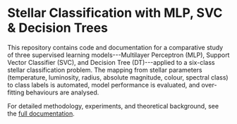 # Stellar Classification with MLP, SVC & Decision Trees

This repository contains code and documentation for a comparative study of three supervised learning models---Multilayer Perceptron (MLP), Support Vector Classifier (SVC), and Decision Tree (DT)---applied to a six-class stellar classification problem. The mapping from stellar parameters (temperature, luminosity, radius, absolute magnitude, colour, spectral class) to class labels is automated, model performance is evaluated, and over-fitting behaviours are analysed.

For detailed methodology, experiments, and theoretical background, see the [full documentation](star_type_classification_documentation.pdf).
